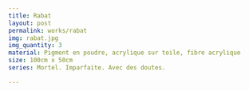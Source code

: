 ```yaml
---
title: Rabat
layout: post
permalink: works/rabat
img: rabat.jpg
img_quantity: 3
material: Pigment en poudre, acrylique sur toile, fibre acrylique
size: 100cm x 50cm
series: Mortel. Imparfaite. Avec des doutes.

---
```

